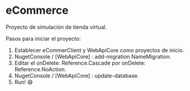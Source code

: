 # eCommerce
Proyecto de simulación de tienda virtual.

Pasos para iniciar el proyecto:

1) Establecer eCommerClient y WebApiCore como proyectos de inicio.
2) NugetConsole / [WebApiCore] : add-migration NameMigration.
3) Editar el onDelete: Reference.Cascade por onDelete: Reference.NoAction.
4) NugetConsole / [WebApiCore] : update-database.
5) Run! :smile:
